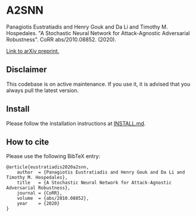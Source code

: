 # A2SNN

Panagiotis Eustratiadis and Henry Gouk and Da Li and Timothy M. Hospedales. "A Stochastic Neural Network for Attack-Agnostic Adversarial Robustness". CoRR abs/2010.08852. (2020).

[Link to arXiv preprint.](https://arxiv.org/abs/2010.08852)

## Disclaimer

This codebase is on active maintenance. If you use it, it is advised that you always pull the latest version.

## Install

Please follow the installation instructions at [INSTALL.md](INSTALL.md).

## How to cite

Please use the following BibTeX entry:

```
@article{eustratiadis2020a2snn,
    author  = {Panagiotis Eustratiadis and Henry Gouk and Da Li and Timothy M. Hospedales},
    title   = {A Stochastic Neural Network for Attack-Agnostic Adversarial Robustness},
    journal = {CoRR},
    volume  = {abs/2010.08852},
    year    = {2020}
}
```
